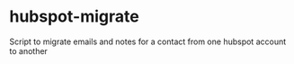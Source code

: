 # hubspot-migrate
Script to migrate emails and notes for a contact from one hubspot account to another
